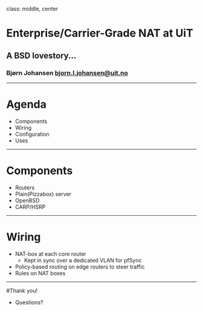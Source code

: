 class: middle, center
# Enterprise/Carrier-Grade NAT at UiT
## A BSD lovestory...
### Bjørn Johansen <bjorn.l.johansen@uit.no>
---

# Agenda
- Components
- Wiring
- Configuration
- Uses

---

# Components
- Routers
- Plain(Pizzabox) server
- OpenBSD
- CARP/HSRP

---

# Wiring
- NAT-box at each core router
    - Kept in sync over a dedicated VLAN for pfSync
- Policy-based routing on edge routers to steer traffic
- Rules on NAT boxes

---

#Thank you!
- Questions?

